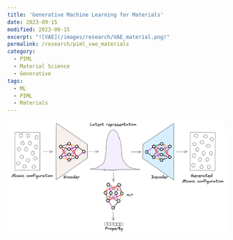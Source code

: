 ```yaml
---
title: 'Generative Machine Learning for Materials'
date: 2023-09-15
modified: 2023-09-15
excerpt: "![VAE](/images/research/VAE_material.png)"
permalink: /research/piml_vae_materials
category:
  - PIML
  - Material Science
  - Generative
tags:
  - ML
  - PIML
  - Materials
---
```


![VAE](/images/research/VAE_material.png)
